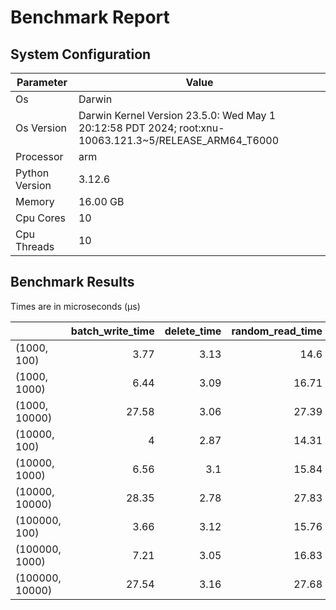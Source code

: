 # Benchmark Report

## System Configuration

| Parameter | Value |
|-----------|-------|
| Os | Darwin |
| Os Version | Darwin Kernel Version 23.5.0: Wed May  1 20:12:58 PDT 2024; root:xnu-10063.121.3~5/RELEASE_ARM64_T6000 |
| Processor | arm |
| Python Version | 3.12.6 |
| Memory | 16.00 GB |
| Cpu Cores | 10 |
| Cpu Threads | 10 |

## Benchmark Results

Times are in microseconds (μs)

|                 |   batch_write_time |   delete_time |   random_read_time |   read_time |   write_time |
|:----------------|-------------------:|--------------:|-------------------:|------------:|-------------:|
| (1000, 100)     |               3.77 |          3.13 |              14.6  |       14.26 |         4.1  |
| (1000, 1000)    |               6.44 |          3.09 |              16.71 |       15.76 |         6.74 |
| (1000, 10000)   |              27.58 |          3.06 |              27.39 |       26.59 |        27.4  |
| (10000, 100)    |               4    |          2.87 |              14.31 |       14.32 |         3.98 |
| (10000, 1000)   |               6.56 |          3.1  |              15.84 |       15.78 |         6.62 |
| (10000, 10000)  |              28.35 |          2.78 |              27.83 |       26.65 |        27.47 |
| (100000, 100)   |               3.66 |          3.12 |              15.76 |       14.57 |         3.73 |
| (100000, 1000)  |               7.21 |          3.05 |              16.83 |       16.06 |         6.49 |
| (100000, 10000) |              27.54 |          3.16 |              27.68 |       26.93 |        29.41 |